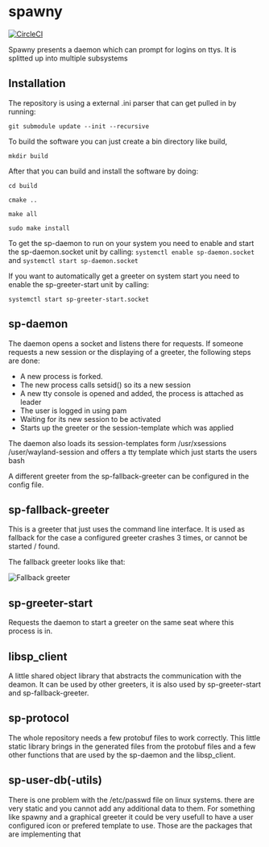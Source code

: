 # spawny

[![CircleCI](https://circleci.com/gh/marcelhollerbach/spawny.svg?style=svg)](https://circleci.com/gh/marcelhollerbach/spawny)

Spawny presents a daemon which can prompt for logins on ttys.
It is splitted up into multiple subsystems

## Installation
The repository is using a external .ini parser that can get pulled in by running:

`git submodule update --init --recursive`

To build the software you can just create a bin directory like build,

`mkdir build`

After that you can build and install the software by doing:

`cd build`

`cmake ..`

`make all`

`sudo make install`

To get the sp-daemon to run on your system you need to enable and start the sp-daemon.socket unit by calling:
`systemctl enable sp-daemon.socket`
and
`systemctl start sp-daemon.socket`

If you want to automatically get a greeter on system start you need to enable the sp-greeter-start unit by calling:

`systemctl start sp-greeter-start.socket`

## sp-daemon

The daemon opens a socket and listens there for requests.
If someone requests a new session or the displaying of a greeter, the following steps are done:
* A new process is forked.
* The new process calls setsid() so its a new session
* A new tty console is opened and added, the process is attached as leader
* The user is logged in using pam
* Waiting for its new session to be activated
* Starts up the greeter or the session-template which was applied

The daemon also loads its session-templates form /usr/xsessions /user/wayland-session and offers a tty template which just starts the users bash

A different greeter from the sp-fallback-greeter can be configured in the config file.

## sp-fallback-greeter

This is a greeter that just uses the command line interface. It is used as fallback for the case a configured greeter crashes 3 times, or cannot be started / found.

The fallback greeter looks like that:

![Fallback greeter](https://cloud.githubusercontent.com/assets/1415748/17888029/6235d18a-6929-11e6-9f77-87d934d70be0.png)

## sp-greeter-start

Requests the daemon to start a greeter on the same seat where this process is in.

## libsp_client

A little shared object library that abstracts the communication with the deamon. It can be used by other greeters, it is also used by sp-greeter-start and sp-fallback-greeter.

## sp-protocol

The whole repository needs a few protobuf files to work correctly. This little static library brings in the generated files from the protobuf files and a few other functions that are used by the sp-daemon and the libsp_client.

## sp-user-db(-utils)

There is one problem with the /etc/passwd file on linux systems. there are very static and you cannot add any additional data to them. For something like spawny and a graphical greeter it could be very usefull to have a user configured icon or prefered template to use. Those are the packages that are implementing that
